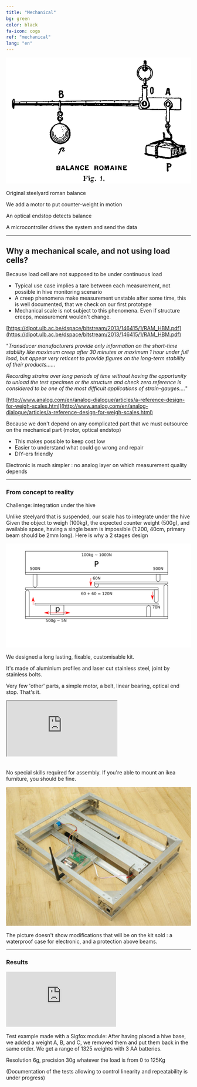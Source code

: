 ```yaml
---
title: "Mechanical"
bg: green
color: black
fa-icon: cogs
ref: "mechanical"
lang: "en"
---
```

![romainefleury](img/romaine_larive_fleury_t3_175.png)

Original steelyard roman balance

We add a motor to put counter-weight in motion

An optical endstop detects balance

A microcontroller drives the system and send the data


-------------- 

## Why a mechanical scale, and not using load cells?

Because load cell are not supposed to be under continuous load
  * Typical use case implies a tare between each measurement, not possible in hive monitoring scenario
  * A creep phenomena make measurement unstable after some time, this is well documented, that we check on our first prototype
  * Mechanical scale is not subject to this phenomena. Even if structure creeps, measurement wouldn't change.

[https://dipot.ulb.ac.be/dspace/bitstream/2013/146415/1/RAM_HBM.pdf](https://dipot.ulb.ac.be/dspace/bitstream/2013/146415/1/RAM_HBM.pdf)

"*Transducer manufacturers provide only information on the short-time stability like maximum creep after 30 minutes or maximum 1 hour under full load, but appear very reticent to provide figures on the long-term stability of their products......*

*Recording strains over long periods of time without having the opportunity to unload the test specimen or the structure and check zero reference is considered to be one of the most difficult applications of strain-gauges....*"

[http://www.analog.com/en/analog-dialogue/articles/a-reference-design-for-weigh-scales.html](http://www.analog.com/en/analog-dialogue/articles/a-reference-design-for-weigh-scales.html)

Because we don't depend on any complicated part that we must outsource on the mechanical part (motor, optical endstop)
  * This makes possible to keep cost low
  * Easier to understand what could go wrong and repair
  * DIY-ers friendly

Electronic is much simpler : no analog layer on which measurement quality depends
 
--------------

### From concept to reality

Challenge: integration under the hive

Unlike steelyard that is suspended, our scale has to integrate under the hive
Given the object to weigh (100kg), the expected counter weight (500g), and available space, having a single beam is impossible (1:200, 40cm, primary beam should be 2mm long). Here is why a 2 stages design

![principle](img/principle.png)

We designed a long lasting, fixable, customisable kit.


It's made of aluminium profiles and laser cut stainless steel, joint by stainless bolts.

Very few 'other' parts, a simple motor, a belt, linear bearing, optical end stop. That's it.

<div class="icontain">
  <iframe src="https://www.youtube.com/embed/mdRDo3nDtJ8" allowfullscreen></iframe>
</div>

<br>

No special skills required for assembly.
If you're able to mount an ikea furniture, you should be fine.

![photo](img/IMGP9335R.jpg)

The picture doesn't show modifications that will be on the kit sold : a waterproof case for electronic, and a protection above beams.

-------------- 

### Results

<div class="icontain">
<iframe seamless frameborder="0" scrolling="true" src="https://docs.google.com/spreadsheets/d/e/2PACX-1vSkP-vBIrygrKL4rIhkSzMw3B0RTOQDyZ21LOhGQGx0f2L3cipl1LCMDOu8Xt_0CLbM8wPw9Htej1xK/pubchart?oid=1184278694&amp;embedded=true"></iframe>
</div>

Test example made with a Sigfox module: After having placed a hive base, we added a weight A, B, and C, we removed them and put them back in the same order. We get a range of 1325 weights with 3 AA batteries.

Resolution 6g, precision 30g whatever the load is from 0 to 125Kg 

(Documentation of the tests allowing to control linearity and repeatability is under progress)
